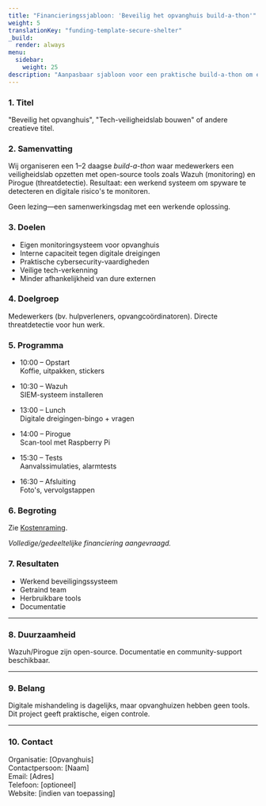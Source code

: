 ```yaml
---
title: "Financieringssjabloon: 'Beveilig het opvanghuis build-a-thon'"
weight: 5
translationKey: "funding-template-secure-shelter"
_build:
  render: always
menu:
  sidebar:
    weight: 25
description: "Aanpasbaar sjabloon voor een praktische build-a-thon om een tech-veiligheidslab op te zetten met Pirogue en Wazuh. Gericht op lokale overheden, fondsen of digitale rechtenprogramma's, met heldere uitleg en focus op empowerment."
---
```


### 1. Titel

"Beveilig het opvanghuis", "Tech-veiligheidslab bouwen" of andere creatieve titel.

### 2. Samenvatting

Wij organiseren een 1–2 daagse *build-a-thon* waar medewerkers een veiligheidslab opzetten met open-source tools zoals Wazuh (monitoring) en Pirogue (threatdetectie). Resultaat: een werkend systeem om spyware te detecteren en digitale risico's te monitoren.

Geen lezing—een samenwerkingsdag met een werkende oplossing.

### 3. Doelen

* Eigen monitoringsysteem voor opvanghuis
* Interne capaciteit tegen digitale dreigingen
* Praktische cybersecurity-vaardigheden
* Veilige tech-verkenning
* Minder afhankelijkheid van dure externen

### 4. Doelgroep

Medewerkers (bv. hulpverleners, opvangcoördinatoren). Directe threatdetectie voor hun werk.

### 5. Programma

* 10:00 – Opstart  
  Koffie, uitpakken, stickers

* 10:30 – Wazuh  
  SIEM-systeem installeren

* 13:00 – Lunch  
  Digitale dreigingen-bingo + vragen

* 14:00 – Pirogue  
  Scan-tool met Raspberry Pi

* 15:30 – Tests  
  Aanvalssimulaties, alarmtests

* 16:30 – Afsluiting  
  Foto's, vervolgstappen

### 6. Begroting

Zie [Kostenraming](/docs/workshops/secure-shelter/cost-guesstimate.md).

*Volledige/gedeeltelijke financiering aangevraagd.*

### 7. Resultaten

* Werkend beveiligingssysteem
* Getraind team
* Herbruikbare tools
* Documentatie

---

### 8. Duurzaamheid

Wazuh/Pirogue zijn open-source. Documentatie en community-support beschikbaar.

---

### 9. Belang

Digitale mishandeling is dagelijks, maar opvanghuizen hebben geen tools. Dit project geeft praktische, eigen controle.

---

### 10. Contact

Organisatie: \[Opvanghuis]  
Contactpersoon: \[Naam]  
Email: \[Adres]  
Telefoon: \[optioneel]  
Website: \[indien van toepassing]